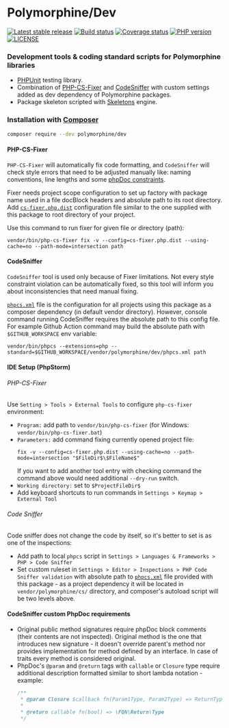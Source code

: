 # Polymorphine/Dev
[![Latest stable release](https://poser.pugx.org/polymorphine/dev/version)](https://packagist.org/packages/polymorphine/dev)
[![Build status](https://github.com/polymorphine/dev/workflows/build/badge.svg)](https://github.com/polymorphine/dev/actions)
[![Coverage status](https://coveralls.io/repos/github/polymorphine/dev/badge.svg?branch=develop)](https://coveralls.io/github/polymorphine/dev?branch=develop)
[![PHP version](https://img.shields.io/packagist/php-v/polymorphine/dev.svg)](https://packagist.org/packages/polymorphine/dev)
[![LICENSE](https://img.shields.io/github/license/polymorphine/dev.svg?color=blue)](LICENSE)
### Development tools & coding standard scripts for Polymorphine libraries

- [PHPUnit](https://github.com/sebastianbergmann/phpunit) testing library.
- Combination of [PHP-CS-Fixer](https://github.com/FriendsOfPHP/PHP-CS-Fixer)
  and [CodeSniffer](https://github.com/squizlabs/PHP_CodeSniffer) with custom
  settings added as dev dependency of Polymorphine packages.
- Package skeleton scripted with [Skeletons](https://github.com/shudd3r/skeletons) engine.

### Installation with [Composer](https://getcomposer.org/)
```bash
composer require --dev polymorphine/dev
```

#### PHP-CS-Fixer
`PHP-CS-Fixer` will automatically fix code formatting, and `CodeSniffer`
will check style errors that need to be adjusted manually like: naming
conventions, line lengths and some [phpDoc constraints](#codesniffer-custom-phpdoc-requirements).

Fixer needs project scope configuration to set up factory with package name
used in a file docBlock headers and absolute path to its root directory.
Add [`cs-fixer.php.dist`](cs-fixer.php.dist) configuration file similar to
the one supplied with this package to root directory of your project.

Use this command to run fixer for given file or directory (path):
```
vendor/bin/php-cs-fixer fix -v --config=cs-fixer.php.dist --using-cache=no --path-mode=intersection path
```

#### CodeSniffer
`CodeSniffer` tool is used only because of Fixer limitations. Not every style
constraint violation can be automatically fixed, so this tool will inform you
about inconsistencies that need manual fixing.

[`phpcs.xml`](phpcs.xml) file is the configuration for all projects using this
package as a composer dependency (in default vendor directory). However, console
command running CodeSniffer requires the absolute path to this config file. For example
Github Action command may build the absolute path with `$GITHUB_WORKSPACE` env variable:
```
vendor/bin/phpcs --extensions=php --standard=$GITHUB_WORKSPACE/vendor/polymorphine/dev/phpcs.xml path
```

#### IDE Setup (PhpStorm)
###### PHP-CS-Fixer
Use `Setting > Tools > External Tools` to configure `php-cs-fixer` environment:
- `Program:` add path to `vendor/bin/php-cs-fixer` (for Windows: `vendor/bin/php-cs-fixer.bat`)
- `Parameters:` add command fixing currently opened project file:
    ```
    fix -v --config=cs-fixer.php.dist --using-cache=no --path-mode=intersection "$FileDir$\$FileName$"
    ```
    If you want to add another tool entry with checking command the command above would
    need additional `--dry-run` switch.
- `Working directory:` set to `$ProjectFileDir$`
- Add keyboard shortcuts to run commands in `Settings > Keymap > External Tool`

###### Code Sniffer
Code sniffer does not change the code by itself, so it's better to set is as one of the
inspections:
- Add path to local `phpcs` script in `Settings > Languages & Frameworks > PHP > Code Sniffer`
- Set custom ruleset in `Settings > Editor > Inspections > PHP Code Sniffer validation`
  with absolute path to [`phpcs.xml`](phpcs.xml) file provided with this package - as a
  project dependency it will be located in `vendor/polymorphine/cs/` directory, and
  composer's autoload script will be two levels above.

#### CodeSniffer custom PhpDoc requirements
- Original public method signatures require phpDoc block comments (their contents are not inspected).
  Original method is the one that introduces new signature - it doesn't override parent's method nor
  provides implementation for method defined by an interface. In case of traits every method is
  considered original.
- PhpDoc's `@param` and `@return` tags with `callable` or `Closure` type require additional description
  formatted similar to short lambda notation - example:
    ```php
    /**
     * @param Closure $callback fn(Param1Type, Param2Type) => ReturnType
     *
     * @return callable fn(bool) => \FQN\Return\Type
     */
    ```
